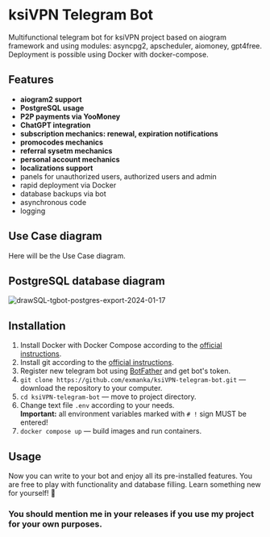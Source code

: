 # ksiVPN Telegram Bot
Multifunctional telegram bot for ksiVPN project based on aiogram framework and using modules: asyncpg2, apscheduler, aiomoney, gpt4free. Deployment is possible using Docker with docker-compose.

## Features
- __aiogram2 support__
- __PostgreSQL usage__
- __P2P payments via YooMoney__
- __ChatGPT integration__
- __subscription mechanics: renewal, expiration notifications__
- __promocodes mechanics__
- __referral sysetm mechanics__
- __personal account mechanics__
- __localizations support__
- panels for unauthorized users, authorized users and admin
- rapid deployment via Docker
- database backups via bot
- asynchronous code
- logging

## Use Case diagram
Here will be the Use Case diagram.

## PostgreSQL database diagram
![drawSQL-tgbot-postgres-export-2024-01-17](https://github.com/exmanka/ksiVPN-telegram-bot/assets/74555362/a3d96dab-207b-4553-b7d1-b969822ceab7)


## Installation
1. Install Docker with Docker Compose according to the [official instructions](https://docs.docker.com/engine/install/).
2. Install git according to the [official instructions](https://git-scm.com/book/en/v2/Getting-Started-Installing-Git).
3. Register new telegram bot using [BotFather](https://t.me/BotFather) and get bot's token.
4. `git clone https://github.com/exmanka/ksiVPN-telegram-bot.git` — download the repository to your computer.
5. `cd ksiVPN-telegram-bot` — move to project directory.
6. Change text file `.env` according to your needs.  
   __Important:__ all environment variables marked with `# !` sign MUST be entered!
7. `docker compose up` — build images and run containers.

## Usage
Now you can write to your bot and enjoy all its pre-installed features. You are free to play with functionality and database filling. Learn something new for yourself! 🎉  
### You should mention me in your releases if you use my project for your own purposes.
